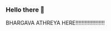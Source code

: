 ### Hello there 👋
BHARGAVA ATHREYA HERE!!!!!!!!!!!!!!!!!!!
<!--
**bhargav-2999/bhargav-2999** is a ✨ _special_ ✨ repository because its `README.md` (this file) appears on your GitHub profile.

Here are some ideas to get you started:

- 🔭 I’m currently working on ... LLM Project
- 🌱 I’m currently learning ... Transformers,RAG,Agentic AI
- 👯 I’m looking to collaborate on ...DL / LLM Projects
- 🤔 I’m looking for help with ... 
- 💬 Ask me about ... about trends in AI
- 📫 How to reach me: ... https://www.linkedin.com/in/bhargav-manjunath-b55054227/
- 😄 Pronouns: ... HE/HIM
- ⚡ Fun fact: ...
-->
